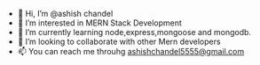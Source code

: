 - 👋 Hi, I’m @ashish chandel
- 👀 I’m interested in MERN Stack Development
- 🌱 I’m currently learning node,express,mongoose and mongodb.
- 💞️ I’m looking to collaborate with other Mern developers
- 📫 You can reach me throuhg ashishchandel5555@gmail.com

<!---
ashishchandel1997/ashishchandel1997 is a ✨ special ✨ repository because its `README.md` (this file) appears on your GitHub profile.
You can click the Preview link to take a look at your changes.
--->
